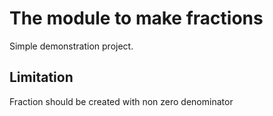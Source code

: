 # The module to make fractions

Simple demonstration project. 

## Limitation

Fraction should be created with non zero denominator
